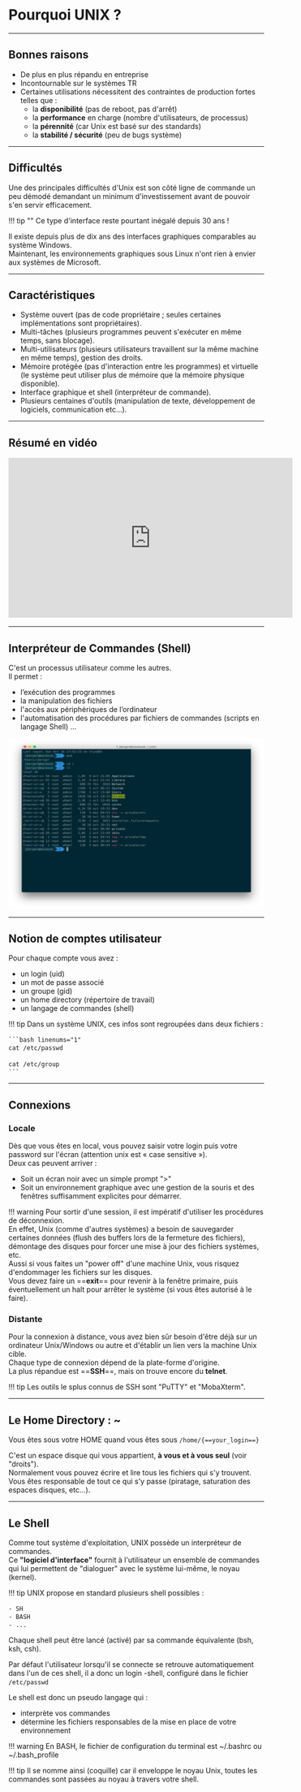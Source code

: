 
# Pourquoi UNIX ?

---

## Bonnes raisons

- De plus en plus répandu en entreprise
- Incontournable sur le systèmes TR
- Certaines utilisations nécessitent des contraintes de production fortes telles que :
    - la **disponibilité** (pas de reboot, pas d'arrêt)
    - la **performance** en charge (nombre d'utilisateurs, de processus)
    - la **pérennité** (car Unix est basé sur des standards)
    - la **stabilité / sécurité** (peu de bugs système)

---

## Difficultés

Une des principales difficultés d'Unix est son côté ligne de commande un peu démodé demandant un minimum d'investissement avant de pouvoir s'en servir efficacement.  

!!! tip "" 
    Ce type d'interface reste pourtant inégalé depuis 30 ans !  
    
    
Il existe depuis plus de dix ans des interfaces graphiques comparables au système Windows.  
Maintenant, les environnements graphiques sous Linux n'ont rien à envier aux systèmes de Microsoft.  

---

## Caractéristiques

- Système ouvert (pas de code propriétaire ; seules certaines implémentations sont propriétaires).  
- Multi-tâches (plusieurs programmes peuvent s'exécuter en même temps, sans blocage).  
- Multi-utilisateurs (plusieurs utilisateurs travaillent sur la même machine en même temps), gestion des droits.  
- Mémoire protégée (pas d'interaction entre les programmes) et virtuelle (le système peut utiliser plus de mémoire que la mémoire physique disponible).  
- Interface graphique et shell (interpréteur de commande).  
- Plusieurs centaines d'outils (manipulation de texte, développement de logiciels, communication etc...).  


---

## Résumé en vidéo
 
<div class="video-wrapper">
<p align="center">
<iframe width="560" height="315" src="https://www.youtube.com/embed/opBSsNDnAc4" frameborder="0" allow="accelerometer; autoplay; clipboard-write; encrypted-media; gyroscope; picture-in-picture" allowfullscreen></iframe>
</p>
</div>

---

## Interpréteur de Commandes (Shell)

C'est un processus utilisateur comme les autres.  
Il permet : 

- l’exécution des programmes
- la manipulation des fichiers
- l'accès aux périphériques de l’ordinateur
- l'automatisation des procédures par fichiers de commandes (scripts en langage Shell) ...


![shell](./assets/images/shell/shell.png "shell")

---

## Notion de comptes utilisateur

Pour chaque compte vous avez :

- un login (uid)  
- un mot de passe associé  
- un groupe (gid)  
- un home directory (répertoire de travail)  
- un langage de commandes (shell)

!!! tip
    Dans un système UNIX, ces infos sont regroupées dans deux fichiers :  
    
    ```bash linenums="1"
    cat /etc/passwd
    
    cat /etc/group
    ```

---

## Connexions

### Locale

Dès que vous êtes en local, vous pouvez saisir votre login puis votre password sur l'écran (attention unix est « case sensitive »).  
Deux cas peuvent arriver :  

- Soit un écran noir avec un simple prompt ">"  
- Soit un environnement graphique avec une gestion de la souris et des fenêtres suffisamment explicites pour démarrer.  

!!! warning
    Pour sortir d'une session, il est impératif d'utiliser les procédures de déconnexion.   
    En effet, Unix (comme d'autres systèmes) a besoin de sauvegarder certaines données (flush des buffers lors de la fermeture des fichiers), démontage des disques pour forcer une mise à jour des fichiers systèmes, etc.   
    Aussi si vous faites un "power off" d'une machine Unix, vous risquez d'endommager les fichiers sur les disques.   
    Vous devez faire un ==**exit**== pour revenir à la fenêtre primaire, puis éventuellement un halt pour arrêter le système (si vous êtes autorisé à le faire).


### Distante

Pour la connexion à distance, vous avez bien sûr besoin d'être déjà sur un ordinateur Unix/Windows ou autre et d'établir un lien vers la machine Unix cible.   
Chaque type de connexion dépend de la plate-forme d'origine.  
La plus répandue est ==**SSH**==, mais on trouve encore du **telnet**.  

!!! tip
    Les outils le splus connus de SSH sont "PuTTY" et "MobaXterm".


---

## Le Home Directory : ~

Vous êtes sous votre HOME quand vous êtes sous ``/home/{==your_login==}``  

C'est un espace disque qui vous appartient, **à vous et à vous seul** (voir "droits").   
Normalement vous pouvez écrire et lire tous les fichiers qui s'y trouvent.   
Vous êtes responsable de tout ce qui s'y passe (piratage, saturation des espaces disques, etc...).   

---

## Le Shell

Comme tout système d'exploitation, UNIX possède un interpréteur de commandes.   
Ce **"logiciel d'interface"** fournit à l'utilisateur un ensemble de commandes qui lui permettent de "dialoguer" avec le système lui-même, le noyau (kernel).   

!!! tip
    UNIX propose en standard plusieurs shell possibles :
    
    - SH
    - BASH
    - ...

Chaque shell peut être lancé (activé) par sa commande équivalente (bsh, ksh, csh). 

Par défaut l'utilisateur lorsqu'il se connecte se retrouve automatiquement dans l'un de ces shell, il a donc un login -shell, configuré dans le fichier ``/etc/passwd``

Le shell est donc un pseudo langage qui :
 
- interprète vos commandes 
- détermine les fichiers responsables de la mise en place de votre environnement  

!!! warning
    En BASH, le fichier de configuration du terminal est ~/.bashrc  ou ~/.bash_profile

!!! tip
    Il se nomme ainsi (coquille) car il enveloppe le noyau Unix, toutes les commandes sont passées au noyau à travers votre shell.
